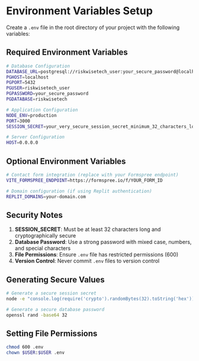 # Environment Variables Setup

Create a `.env` file in the root directory of your project with the following variables:

## Required Environment Variables

```bash
# Database Configuration
DATABASE_URL=postgresql://riskwisetech_user:your_secure_password@localhost:5432/riskwisetech
PGHOST=localhost
PGPORT=5432
PGUSER=riskwisetech_user
PGPASSWORD=your_secure_password
PGDATABASE=riskwisetech

# Application Configuration
NODE_ENV=production
PORT=3000
SESSION_SECRET=your_very_secure_session_secret_minimum_32_characters_long

# Server Configuration
HOST=0.0.0.0
```

## Optional Environment Variables

```bash
# Contact form integration (replace with your Formspree endpoint)
VITE_FORMSPREE_ENDPOINT=https://formspree.io/f/YOUR_FORM_ID

# Domain configuration (if using Replit authentication)
REPLIT_DOMAINS=your-domain.com
```

## Security Notes

1. **SESSION_SECRET**: Must be at least 32 characters long and cryptographically secure
2. **Database Password**: Use a strong password with mixed case, numbers, and special characters
3. **File Permissions**: Ensure `.env` file has restricted permissions (600)
4. **Version Control**: Never commit `.env` files to version control

## Generating Secure Values

```bash
# Generate a secure session secret
node -e "console.log(require('crypto').randomBytes(32).toString('hex'))"

# Generate a secure database password
openssl rand -base64 32
```

## Setting File Permissions

```bash
chmod 600 .env
chown $USER:$USER .env
```